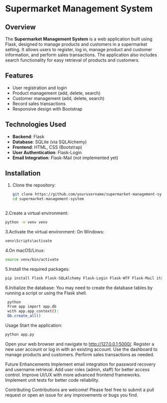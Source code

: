 # Supermarket Management System

## Overview

The **Supermarket Management System** is a web application built using Flask, designed to manage products and customers in a supermarket setting. It allows users to register, log in, manage product and customer information, and perform sales transactions. The application also includes search functionality for easy retrieval of products and customers.

## Features

- User registration and login
- Product management (add, delete, search)
- Customer management (add, delete, search)
- Record sales transactions
- Responsive design with Bootstrap

## Technologies Used

- **Backend**: Flask
- **Database**: SQLite (via SQLAlchemy)
- **Frontend**: HTML, CSS (Bootstrap)
- **User Authentication**: Flask-Login
- **Email Integration**: Flask-Mail (not implemented yet)

## Installation

1. Clone the repository:

   ```bash
   git clone https://github.com/yourusername/supermarket-management-system.git
   cd supermarket-management-system
  
2.Create a virtual environment:
   ```bash
  python -m venv venv
  ```
3.Activate the virtual environment:
  On Windows:
  ```bash
  venv\Scripts\activate
  ```
  4.On macOS/Linux:
  ```bash
  source venv/bin/activate
  ```
  5.Install the required packages:
  ```bash
  pip install Flask Flask-SQLAlchemy Flask-Login Flask-WTF Flask-Mail itsdangerous
  ```

  6.Initialize the database:
  You may need to create the database tables by running a script or using the Flask shell.
  ```bash
   python
   From app import app.db
   with app.app_context():
   Db.create_all()
  ```   

  Usage
  Start the application:
  ```bash
  python app.py
  ```
  Open your web browser and navigate to http://127.0.0.1:5000/.
  Register a new user account or log in with an existing account.
  Use the dashboard to manage products and customers.
  Perform sales transactions as needed.
  
  Future Enhancements
  Implement email integration for password recovery and username retrieval.
  Add user roles (admin, staff) for better access control.
  Improve UI/UX with more advanced frontend frameworks.
  Implement unit tests for better code reliability.
  
  Contributing
  Contributions are welcome! Please feel free to submit a pull request or open an issue for any improvements or bugs you find.
  
